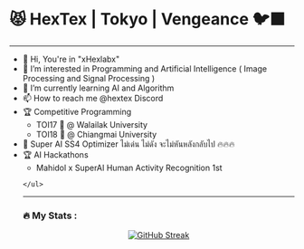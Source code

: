 # 😾 HexTex | Tokyo | Vengeance 🐦‍⬛

<hr>

<p>
    <ul>
        <li>👋 Hi, You're in "xHexlabx" </li>
        <li>👀 I’m interested in Programming and Artificial Intelligence ( Image Processing and Signal Processing )</li>
        <li>🌱 I’m currently learning AI and Algorithm</li>
        <li>📫 How to reach me @hextex Discord</li>
        <li>🏆 Competitive Programming 
            <ul>
                <li>TOI17 🥉 @ Walailak University</li>
                <li>TOI18 🥇 @ Chiangmai University</li>
            </ul>
        </li>
        <li>🤖 Super AI SS4 Optimizer ไม่เด่น ไม่ดัง จะไม่หันหลังกลับไป 🔥🔥🔥</li>
        <li>🏆 AI Hackathons 
            <ul>
                <li>Mahidol x SuperAI Human Activity Recognition 1st</li>
            </ul>
        </li>
        
    </ul>
</p>

<hr>

### 🔥 My Stats :

<center> 
     
[![GitHub Streak](http://github-readme-streak-stats.herokuapp.com?user=xHexlabx&theme=github-dark-blue)](https://git.io/streak-stats) 
     
</center>


     
    

 
  

  
  



<!---
xHexlabx/xHexlabx is a ✨ special ✨ repository because its `README.md` (this file) appears on your GitHub profile.
You can click the Preview link to take a look at your changes.
--->
